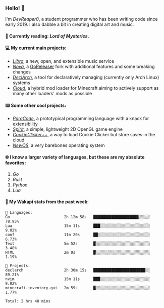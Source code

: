 ### Hello! 👋

I'm _DevReaper0_, a student programmer who has been writing code since early 2019. I also dabble a bit in creating digital art and music.

#### 📖 Currently reading: *Lord of Mysteries*.

#### 💻 My current main projects:

-   _[Libra](https://github.com/LibraMusic)_, a new, open, and extensible music service
-   _[Nova](https://github.com/LibraMusic/Nova)_, a [GoReleaser](https://github.com/goreleaser/goreleaser) fork with additional features and some breaking changes
-   _[DeclArch](https://github.com/DevReaper0/declarch)_, a tool for declaratively managing (currently only Arch Linux) systems
-   _[Cloud](https://github.com/CloudLoaderMC/CloudLoader)_, a hybrid mod loader for Minecraft aiming to actively support as many other loaders' mods as possible

#### ⌨️ Some other cool projects:

-   _[ParaCode](https://github.com/ParaCodeLang/ParaCode)_, a prototypical programming language with a knack for extensibility
-   _[Spirit](https://gitlab.com/DevReaper0/SpiritEngine)_, a simple, lightweight 2D OpenGL game engine
-   _[CookieClicker++](https://github.com/DevReaper0/CookieClickerPlusPlus)_, a way to load Cookie Clicker but store saves in the cloud
-   _[NewOS](https://github.com/DevReaper0/NewOS)_, a very barebones operating system

#### 🌐 I know a larger variety of languages, but these are my absolute favorites:

1. _Go_
2. _Rust_
3. _Python_
4. _Lua_

#### 📡 My Wakapi stats from the past week:

```text
💾 Languages:
Go                        2h 12m 58s   ████████████████████░░░░░  78.95%
Lua                       15m 11s      ███░░░░░░░░░░░░░░░░░░░░░░  9.02%
conf                      11m 20s      ██░░░░░░░░░░░░░░░░░░░░░░░  6.73%
Text                      5m 52s       █░░░░░░░░░░░░░░░░░░░░░░░░  3.48%
HTML                      2m 0s        █░░░░░░░░░░░░░░░░░░░░░░░░  1.19%

💼 Projects:
declarch                  2h 30m 15s   ███████████████████████░░  89.21%
nvim                      15m 11s      ███░░░░░░░░░░░░░░░░░░░░░░  9.02%
minecraft-inventory-gui   2m 59s       █░░░░░░░░░░░░░░░░░░░░░░░░  1.77%

Total: 2 hrs 48 mins
```
